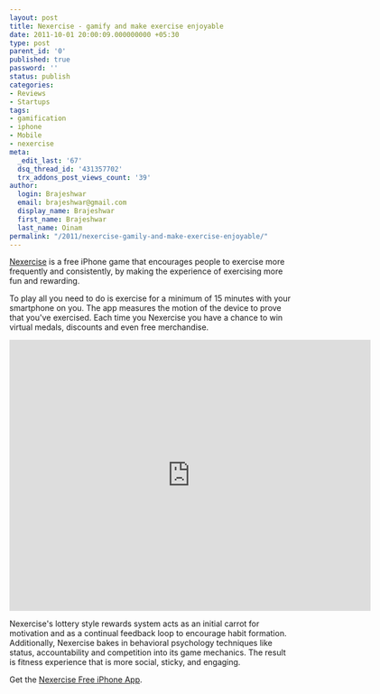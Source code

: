 ```yaml
---
layout: post
title: Nexercise - gamify and make exercise enjoyable
date: 2011-10-01 20:00:09.000000000 +05:30
type: post
parent_id: '0'
published: true
password: ''
status: publish
categories:
- Reviews
- Startups
tags:
- gamification
- iphone
- Mobile
- nexercise
meta:
  _edit_last: '67'
  dsq_thread_id: '431357702'
  trx_addons_post_views_count: '39'
author:
  login: Brajeshwar
  email: brajeshwar@gmail.com
  display_name: Brajeshwar
  first_name: Brajeshwar
  last_name: Oinam
permalink: "/2011/nexercise-gamily-and-make-exercise-enjoyable/"
---
```

<p><a href="http://www.nexercise.com/">Nexercise</a> is a free iPhone game that encourages people to exercise more frequently and consistently, by making the experience of exercising more fun and rewarding.</p>
<p>To play all you need to do is exercise for a minimum of 15 minutes with your smartphone on you. The app measures the motion of the device to prove that you've exercised. Each time you Nexercise you have a chance to win virtual medals, discounts and even free merchandise.</p>

<p><iframe width="640" height="480" src="http://www.youtube.com/embed/ycJCoQTtrIs?hd=1" frameborder="0" allowfullscreen></iframe></p>
<p>Nexercise's lottery style rewards system acts as an initial carrot for motivation and as a continual feedback loop to encourage habit formation.  Additionally, Nexercise bakes in behavioral psychology techniques like status, accountability and competition into its game mechanics.  The result is fitness experience that is more social, sticky, and engaging.</p>
<p>Get the <a href="http://itunes.apple.com/us/app/nexercise/id417348701">Nexercise Free iPhone App</a>.</p>

